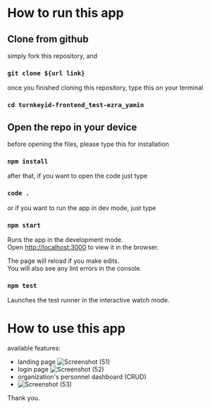 # How to run this app

## Clone from github

simply fork this repository, and 
### `git clone ${url link}`

once you finished cloning this repository, type this on your terminal
### `cd turnkeyid-frontend_test-ezra_yamin`

## Open the repo in your device
before opening the files, please type this for installation
### `npm install`

after that, if you want to open the code just type
### `code .`
or if you want to run the app in dev mode, just type 
### `npm start`

Runs the app in the development mode.\
Open [http://localhost:3000](http://localhost:3000) to view it in the browser.

The page will reload if you make edits.\
You will also see any lint errors in the console.

### `npm test`
Launches the test runner in the interactive watch mode.

# How to use this app
available features:
- landing page
![Screenshot (51)](https://user-images.githubusercontent.com/73160378/123950914-130f0400-d959-11eb-8c3d-5e9bb10d878d.png)
- login page
![Screenshot (52)](https://user-images.githubusercontent.com/73160378/123950949-1904e500-d959-11eb-91c8-aa6423213d44.png)
- organization's personnel dashboard (CRUD)
- ![Screenshot (53)](https://user-images.githubusercontent.com/73160378/123950973-1d310280-d959-11eb-9f89-56b56df2f5a0.png)


Thank you.
